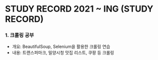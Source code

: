 # STUDY RECORD 2021 ~ ING (STUDY RECORD)

### 1. 크롤링 공부

- 개요: BeautifulSoup, Selenium을 활용한 크롤링 연습
- 내용: 트랜스퍼마크, 밀양시청 맛집 리스트, 쿠팡 등 크롤링

